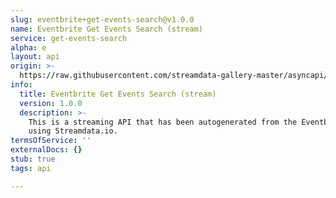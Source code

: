 ```yaml
---
slug: eventbrite+get-events-search@v1.0.0
name: Eventbrite Get Events Search (stream)
service: get-events-search
alpha: e
layout: api
origin: >-
  https://raw.githubusercontent.com/streamdata-gallery-master/asyncapi/master/_listings/eventbrite/eventbrite-get-events-search-stream-async.md
info:
  title: Eventbrite Get Events Search (stream)
  version: 1.0.0
  description: >-
    This is a streaming API that has been autogenerated from the Eventbrite
    using Streamdata.io.
termsOfService: ''
externalDocs: {}
stub: true
tags: api

---
```

